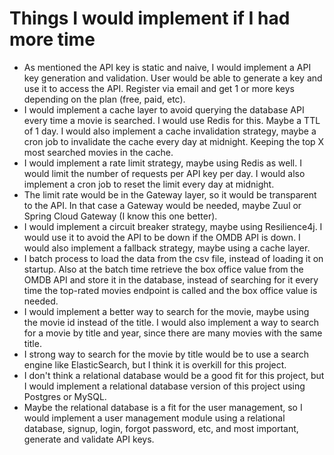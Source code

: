 # Things I would implement if I had more time

* As mentioned the API key is static and naive, I would implement a API key generation and validation. User would be able to generate a key and use it to access the API. Register via email and get 1 or more keys depending on the plan (free, paid, etc).
* I would implement a cache layer to avoid querying the database API every time a movie is searched. I would use Redis for this. Maybe a TTL of 1 day. I would also implement a cache invalidation strategy, maybe a cron job to invalidate the cache every day at midnight. Keeping the top X most searched movies in the cache.
* I would implement a rate limit strategy, maybe using Redis as well. I would limit the number of requests per API key per day. I would also implement a cron job to reset the limit every day at midnight.
* The limit rate would be in the Gateway layer, so it would be transparent to the API. In that case a Gateway would be needed, maybe Zuul or Spring Cloud Gateway (I know this one better).
* I would implement a circuit breaker strategy, maybe using Resilience4j. I would use it to avoid the API to be down if the OMDB API is down. I would also implement a fallback strategy, maybe using a cache layer.
* I batch process to load the data from the csv file, instead of loading it on startup. Also at the batch time retrieve the box office value from the OMDB API and store it in the database, instead of searching for it every time the top-rated movies endpoint is called and the box office value is needed.
* I would implement a better way to search for the movie, maybe using the movie id instead of the title. I would also implement a way to search for a movie by title and year, since there are many movies with the same title.
* I strong way to search for the movie by title would be to use a search engine like ElasticSearch, but I think it is overkill for this project.
* I don't think a relational database would be a good fit for this project, but I would implement a relational database version of this project using Postgres or MySQL.
* Maybe the relational database is a fit for the user management, so I would implement a user management module using a relational database, signup, login, forgot password, etc, and most important, generate and validate API keys.